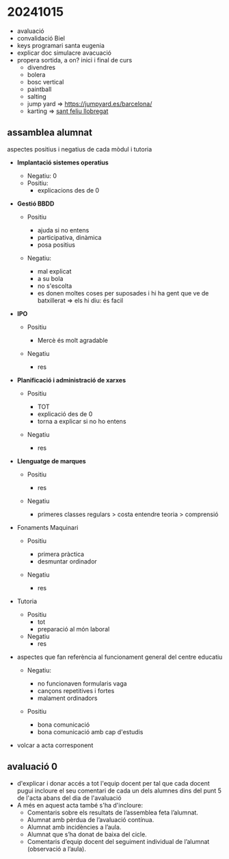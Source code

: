 # 20241015

- avaluació
- convalidació Biel
- keys programari santa eugenia
- explicar doc simulacre avacuació
- propera sortida, a on? inici i final de curs
  - divendres
  - bolera
  - bosc vertical
  - paintball
  - salting
  - jump yard => <https://jumpyard.es/barcelona/>
  - karting => [sant feliu llobregat](https://indoorkartingbarcelona.com/)

## assamblea alumnat
aspectes positius i negatius de cada mòdul i tutoria

- **Implantació sistemes operatius**
  - Negatiu: 0
  - Positiu:
    - explicacions des de 0
  
- **Gestió BBDD**
  - Positiu
    - ajuda si no entens
    - participativa, dinàmica
    - posa positius

  - Negatiu:
    - mal explicat
    - a su bola
    - no s'escolta
    - es donen moltes coses per suposades i hi ha gent que ve de batxillerat => els hi diu: és facil

- **IPO**
  - Positiu
    - Mercè és molt agradable

  - Negatiu
    - res

- **Planificació i administració de xarxes**

  - Positiu
    - TOT
    - explicació des de 0
    - torna a explicar si no ho entens

  - Negatiu
    - res
- **Llenguatge de marques**

  - Positiu
    - res

  - Negatiu
    - primeres classes regulars > costa entendre teoria > comprensió

- Fonaments Maquinari
  - Positiu
    - primera pràctica
    - desmuntar ordinador

  - Negatiu
    - res

- Tutoria
  - Positiu
    - tot
    - preparació al món laboral
  - Negatiu
    - res

- aspectes que fan referència al funcionament general del centre educatiu
  - Negatiu:
    - no funcionaven formularis vaga
    - cançons repetitives i fortes
    - malament ordinadors

  - Positiu
    - bona comunicació
    - bona comunicació amb cap d'estudis

- volcar a acta corresponent

## avaluació 0

- d'explicar i donar accés a tot l'equip docent per tal que cada docent pugui incloure el seu comentari de cada
  un dels alumnes dins del punt 5 de l'acta abans del dia de l'avaluació
- A més en aquest acta també s'ha d'incloure:
  - Comentaris sobre els resultats de l’assemblea feta l’alumnat.
  - Alumnat amb pèrdua de l’avaluació contínua.
  - Alumnat amb incidències a l’aula.
  - Alumnat que s’ha donat de baixa del cicle.
  - Comentaris d’equip docent del seguiment individual de l’alumnat (observació a l’aula).
